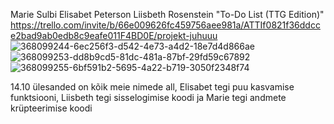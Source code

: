 Marie Sulbi
Elisabet Peterson
Liisbeth Rosenstein 
"To-Do List (TTG Edition)"
https://trello.com/invite/b/66e009626fc459756aee981a/ATTIf0821f36ddcce2bad9ab0edb8c9eafe011F4BD0E/projekt-juhuuu
![368099244-6ec256f3-d542-4e73-a4d2-18e7d4d866ae](https://github.com/user-attachments/assets/ec24c4f8-9f14-4e7a-b36f-c221e278f35f)
![368099253-dd8b9cd5-81dc-481a-87bf-29fd59c67892](https://github.com/user-attachments/assets/5ecb39e8-5f03-4d15-a4d5-e19c64fc5559)
![368099255-6bf591b2-5695-4a22-b719-3050f2348f74](https://github.com/user-attachments/assets/bb837d4f-72ec-48b0-b21a-ca09e6ad5966)

14.10 ülesanded on kõik meie nimede all, Elisabet tegi puu kasvamise funktsiooni, Liisbeth tegi sisselogimise koodi ja Marie tegi andmete krüpteerimise koodi
